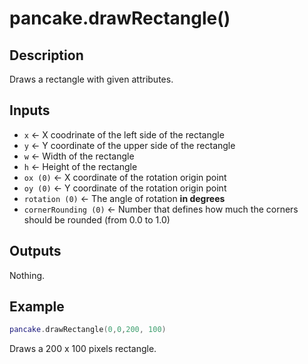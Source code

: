 # pancake.drawRectangle()

## Description

Draws a rectangle with given attributes.

## Inputs

- `x` <- X coodrinate of the left side of the rectangle
- `y` <- Y coordinate of the upper side of the rectangle
- `w` <- Width of the rectangle
- `h` <- Height of the rectangle
- `ox (0)` <- X coordinate of the rotation origin point
- `oy (0)` <- Y coordinate of the rotation origin point
- `rotation (0)` <- The angle of rotation **in degrees**
- `cornerRounding (0)` <- Number that defines how much the corners should be rounded (from 0.0 to 1.0)

## Outputs

Nothing.

## Example

```lua
pancake.drawRectangle(0,0,200, 100)
```

Draws a 200 x 100 pixels rectangle.
